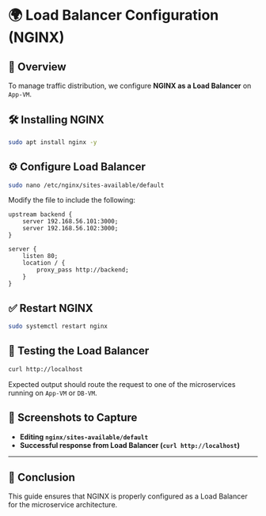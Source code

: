 # 🌍 Load Balancer Configuration (NGINX)

## 📌 Overview
To manage traffic distribution, we configure **NGINX as a Load Balancer** on `App-VM`.

## 🛠 Installing NGINX
```bash
sudo apt install nginx -y
```

## ⚙️ Configure Load Balancer
```bash
sudo nano /etc/nginx/sites-available/default
```
Modify the file to include the following:
```nginx
upstream backend {
    server 192.168.56.101:3000;
    server 192.168.56.102:3000;
}

server {
    listen 80;
    location / {
        proxy_pass http://backend;
    }
}
```

## ✅ Restart NGINX
```bash
sudo systemctl restart nginx
```

## 🔎 Testing the Load Balancer
```bash
curl http://localhost
```
Expected output should route the request to one of the microservices running on `App-VM` or `DB-VM`.

## 📸 Screenshots to Capture
- **Editing `nginx/sites-available/default`**
- **Successful response from Load Balancer (`curl http://localhost`)**

---

## 🎯 **Conclusion**
This guide ensures that NGINX is properly configured as a Load Balancer for the microservice architecture.
